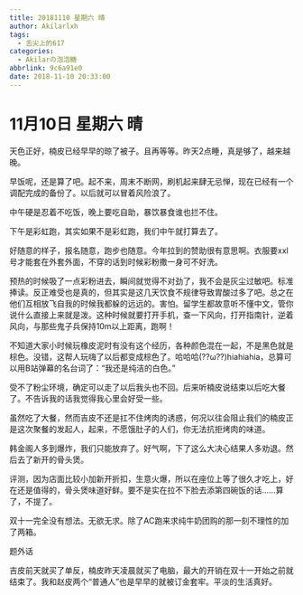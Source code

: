 ```yaml
---
title: 20181110 星期六 晴
author: Akilarlxh
tags:
  - 舌尖上的617
categories:
  - Akilarの泡泡糖
abbrlink: 9c6a91e0
date: 2018-11-10 20:33:00
---
```

# 11月10日 星期六 晴

天色正好，楠皮已经早早的晾了被子。且再等等。昨天2点睡，真是够了，越来越晚。

早饭呢，还是算了吧。起不来，周末不断网，刷机起来肆无忌惮，现在已经有一个调配完成的备份了。以后就可以冒着风险浪了。

中午硬是忍着不吃饭，晚上要吃自助，暴饮暴食谁也拦不住。

下午是彩虹跑，其实如果不是彩虹跑，我们中午就打算去了。

好随意的样子，报名随意，跑步也随意。今年拉到的赞助很有意思啊。衣服要xxl号才能套在外套外面，不穿的话到时候彩粉撒一身可不好洗。

预热的时候吸了一点彩粉进去，瞬间就觉得不对劲了，我不会是灰尘过敏吧。标准捧读。反正难受也是真的，但其实是这几天饮食不规律导致胃酸过多了吧。总之在他们互相放飞自我的时候我都躲的远远的。害怕。留学生都故意听不懂中文，管你说什么直接上来就是泼。这种时候就要打开手机，查一下风向，打开指南针，逆着风向，与那些鬼子兵保持10m以上距离，跑啊！

不知道大家小时候玩橡皮泥时有没有这个经历，各种颜色混在一起，不是黑色就是棕色。没错，这帮人玩嗨了以后都变成棕色了。哈哈哈(??ω??)hiahiahia，总算可以用B站弹幕的名台词了：“我还是纯洁的白色。”

受不了粉尘环境，确定可以走了以后我头也不回。后来听楠皮说结束以后吃大餐了。不告诉我的话我觉得我心里会好受一些。

虽然吃了大餐，然而吉皮不还是扛不住烤肉的诱惑，何况以往会阻止我们的楠皮正是这次聚餐的发起人，起来，不愿饿肚子的人们，你无法抗拒烤肉的味道。

韩金阁人多到爆炸，我们只能放弃了。好气啊，下了这么大决心结果人多劝退。然后去了新开的骨头煲。

评测，因为店面比较小加新开折扣，生意火爆，所以在座位上等了很久才吃上，好在还是值得的，骨头煲味道好鲜。要不是实在拉不下脸去添第四碗饭的话……算了，不提了。

双十一完全没有想法。无欲无求。除了AC跑来求纯牛奶团购的那一刻不理性的加了两箱。

题外话

吉皮前天就买了单反，楠皮昨天凌晨就买了电脑，最大的开销在双十一开始之前就结束了。我和赵皮两个“普通人”也是早早的就被订金套牢。平淡的生活真好。